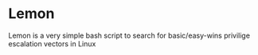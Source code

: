# Lemon
Lemon is a very simple bash script to search for basic/easy-wins privilige escalation vectors in Linux 
